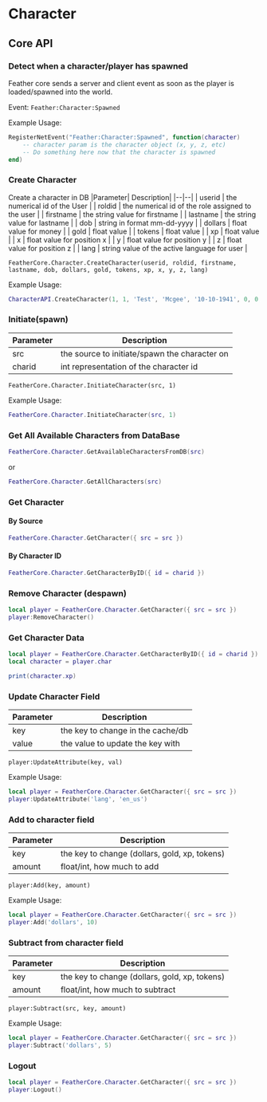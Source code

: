 # Character

## Core API <Badge type="tip" text="Server Side Only" />

### Detect when a character/player has spawned
Feather core sends a server and client event as soon as the player is loaded/spawned into the world.

Event: `Feather:Character:Spawned`

Example Usage:
```lua
RegisterNetEvent("Feather:Character:Spawned", function(character)
    -- character param is the character object (x, y, z, etc)
    -- Do something here now that the character is spawned
end)
```

### Create Character
Create a character in DB
|Parameter| Description|
|--|--|
| userid | the numerical id of the User |
| roldid | the numerical id of the role assigned to the user |
| firstname | the string value for firstname |
| lastname | the string value for lastname |
| dob | string in format mm-dd-yyyy |
| dollars | float value for money |
| gold | float value |
| tokens | float value |
| xp | float value |
| x | float value for position x |
| y | float value for position y |
| z | float value for position z |
| lang | string value of the active language for user |

`FeatherCore.Character.CreateCharacter(userid, roldid, firstname, lastname, dob, dollars, gold, tokens, xp, x, y, z, lang)` 
  
Example Usage:
```lua
CharacterAPI.CreateCharacter(1, 1, 'Test', 'Mcgee', '10-10-1941', 0, 0, 0, 0, 0, 0, 0, "en_us")
```

### Initiate(spawn)
|Parameter| Description|
|--|--|
| src | the source to initiate/spawn the character on |
| charid | int representation of the character id |

`FeatherCore.Character.InitiateCharacter(src, 1)`

Example Usage:
```lua
FeatherCore.Character.InitiateCharacter(src, 1)
```

### Get All Available Characters from DataBase
```lua
FeatherCore.Character.GetAvailableCharactersFromDB(src)
```

or

```lua
FeatherCore.Character.GetAllCharacters(src)
```

### Get Character

#### By Source

```lua
FeatherCore.Character.GetCharacter({ src = src })
```

#### By Character ID

```lua
FeatherCore.Character.GetCharacterByID({ id = charid })
```

### Remove Character (despawn)

```lua
local player = FeatherCore.Character.GetCharacter({ src = src })
player:RemoveCharacter()
```

### Get Character Data
```lua
local player = FeatherCore.Character.GetCharacterByID({ id = charid })
local character = player.char

print(character.xp)
```

### Update Character Field
|Parameter| Description|
|--|--|
| key | the key to change in the cache/db |
| value | the value to update the key with |

`player:UpdateAttribute(key, val)` 
  
Example Usage:
```lua
local player = FeatherCore.Character.GetCharacter({ src = src })
player:UpdateAttribute('lang', 'en_us')
```

### Add to character field
|Parameter| Description|
|--|--|
| key | the key to change (dollars, gold, xp, tokens) |
| amount | float/int, how much to add |

`player:Add(key, amount)` 
  
Example Usage:
```lua
local player = FeatherCore.Character.GetCharacter({ src = src })
player:Add('dollars', 10)
```

### Subtract from character field
|Parameter| Description|
|--|--|
| key | the key to change (dollars, gold, xp, tokens) |
| amount | float/int, how much to subtract |

`player:Subtract(src, key, amount)` 
  
Example Usage:
```lua
local player = FeatherCore.Character.GetCharacter({ src = src })
player:Subtract('dollars', 5)
```

### Logout

```lua
local player = FeatherCore.Character.GetCharacter({ src = src })
player:Logout()
```